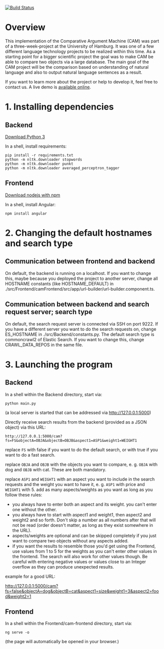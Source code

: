 [![Build Status](https://travis-ci.org/uhh-lt/cam.svg?branch=master)](https://travis-ci.org/uhh-lt/cam)

# Overview

This implementation of the Comparative Argument Machine (CAM) was part of a three-week-project at the University of Hamburg. It was one of a few different language technology projects to be realized within this time. As a starting point for a bigger scientific project the goal was to make CAM be able to compare two objects via a large database. The main goal of the CAM project will be the comparison based on understanding of natural language and also to output natural language sentences as a result.

If you want to learn more about the project or help to develop it, feel free to contact us. A live demo is [available online](http://ltdemos.informatik.uni-hamburg.de/cam/).

# 1. Installing dependencies

## Backend

[Download Python 3](https://www.python.org/downloads)

In a shell, install requirements:

    pip install -r requirements.txt
    python -m nltk.downloader stopwords
    python -m nltk.downloader punkt
    python -m nltk.downloader averaged_perceptron_tagger

## Frontend

[Download nodejs with npm](https://nodejs.org/en/)

In a shell, install Angular:

    npm install angular

# 2. Changing the default hostnames and search type

## Communication between frontend and backend

On default, the backend is running on a localhost. If you want to change this, maybe because you deployed the project to another server, change all HOSTNAME constants (like HOSTNAME_DEFAULT) in ./src/Frontend/camFrontend/src/app/url-builder/url-builder.component.ts.

## Communication between backend and search request server; search type

On default, the search request server is connected via SSH on port 9222. If you have a different server you want to do the search requests on, change ES_HOSTNAME in ./src/Backend/constants.py. The default search type is commoncrawl2 of Elastic Search. If you want to change this, change CRAWL_DATA_REPOS in the same file.

# 3. Launching the program

## Backend

In a shell within the Backend directory, start via:

    python main.py

(a local server is started that can be addressed via <http://127.0.0.1:5000>)

Directly receive search results from the backend (provided as a JSON object) via this URL:

    http://127.0.0.1:5000/cam?fs=FS&objectA=OBJA&objectB=OBJB&aspect1=ASP1&weight1=WEIGHT1

replace `FS` with false if you want to do the default search, or with true if you want to do a fast search.

replace `OBJA` and `OBJB` with the objects you want to compare, e. g. `OBJA` with dog and `OBJB` with cat. These are both mandatory.

replace `ASP1` and `WEIGHT1` with an aspect you want to include in the search requests and the weight you want to have it, e. g. `ASP1` with price and `WEIGHT1` with 5.
add as many aspects/weights as you want as long as you follow these rules:

* you always have to enter both an aspect and its weight. you can't enter one without the other.
* you always have to start with aspect1 and weight1, then aspect2 and weight2 and so forth. Don't skip a number as all numbers after that will not be read (order doesn't matter, as long as they exist somewhere in the URL).
* aspects/weights are optional and can be skipped completely if you just want to compare two objects without any aspects added.
* if you want the results to resemble those you'd get using the Frontend, use values from 1 to 5 for the weights as you can't enter other values in the frontend. The search will also work for other values though. Be careful with entering negative values or values close to an Integer overflow as they can produce unexpected results.

example for a good URL:

<http://127.0.0.1:5000/cam?fs=false&objectA=dog&objectB=cat&aspect1=size&weight1=3&aspect2=food&weight2=1>

## Frontend

In a shell within the Frontend/cam-frontend directory, start via:

    ng serve -o

(the page will automatically be opened in your browser.)
